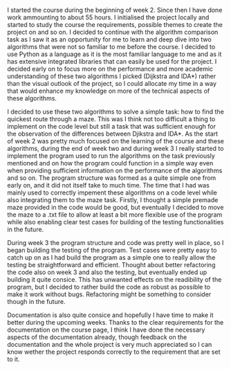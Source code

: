 I started the course during the beginning of week 2. Since then I have done work ammounting to about 55 hours. I initialised the project locally and started to study the course the requirements, possible themes to create the project on and so on. I decided to continue with the algorithm comparison task as I saw it as an opportunity for me to learn and deep dive into two algorithms that were not so familiar to me before the course. I decided to use Python as a language as it is the most familiar language to me and as it has extensive integrated libraries that can easily be used for the project. I decided early on to focus more on the performance and more academic understanding of these two algorithms I picked (Dijkstra and IDA*) rather than the visual outlook of the project, so I could allocate my time in a way that would enhance my knowledge on more of the technical aspects of these algorithms.

I decided to use these two algorithms to solve a simple task: how to find the quickest route through a maze. This was I think not too difficult a thing to implement on the code level but still a task that was sufficient enough for the observation of the differences between Djikstra and IDA*. As the start of week 2 was pretty much focused on the learning of the course and these algorithms, during the end of week two and during week 3 I really started to implement the program used to run the algorithms on the task previously mentioned and on how the program could function in a simple way even when providing sufficient information on the performance of the algorithms and so on. The program structure was formed as a quite simple one from early on, and it did not itself take to much time. The time that I had was mainly used to correctly impement these algorithms on a code level while also integrating them to the maze task. Firstly, I thought a simple premade maze provided in the code would be good, but eventually I decided to move the maze to a .txt file to allow at least a bit more flexible use of the program while also enabling clear test cases for building of the testing functionalities in the future.

During week 3 the program structure and code was pretty well in place, so I began building the testing of the program. Test cases were pretty easy to catch up on as I had build the program as a simple one to really allow the testing be straightforward and efficient. Thought about better refactoring the code also on week 3 and also the testing, but eventually ended up building it quite consice. This has unwanted effects on the readibility of the program, but I decided to rather build the code as robust as possible to make it work without bugs. Refactoring might be something to consider though in the future.

Documentation is also quite consice and hopefully I have time to make it better during the upcoming weeks. Thanks to the clear requirements for the documentation on the course page, I think I have done the necessary aspects of the documentation already, though feedback on the documentation and the whole project is very much appreciated so I can know wether the project responds correctly to the requirement that are set to it.